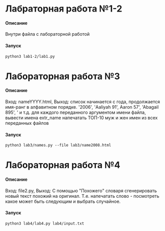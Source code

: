 # Лабраторная работа №1-2
#### Описание
Внутри файла с лабораторной работой

#### Запуск
`python3 lab1-2/lab1.py`

# Лабораторная работа №3
#### Описание

Вход: nameYYYY.html, Выход: список начинается с года, продолжается имя-ранг в алфавитном порядке.
'2006', 'Aaliyah 91', Aaron 57', 'Abagail 895', ' и т.д.
для каждого переданного аргументом имени файла, вывести имена  extr_name
напечатать ТОП-10 муж и жен имен из всех переданных файлов

#### Запуск
`python3 lab3/names.py --file lab3/name2008.html`


# Лабораторная работа №4
#### Описание

Вход: file2.py, Выход: С помощью "Похожего" словаря сгенерировать новый текст похожий на оригинал.
Т.е. напечатать слово - посмотреть какое может быть следующим и выбрать случайное.

#### Запуск
`python3 lab4/lab4.py lab4/input.txt`
